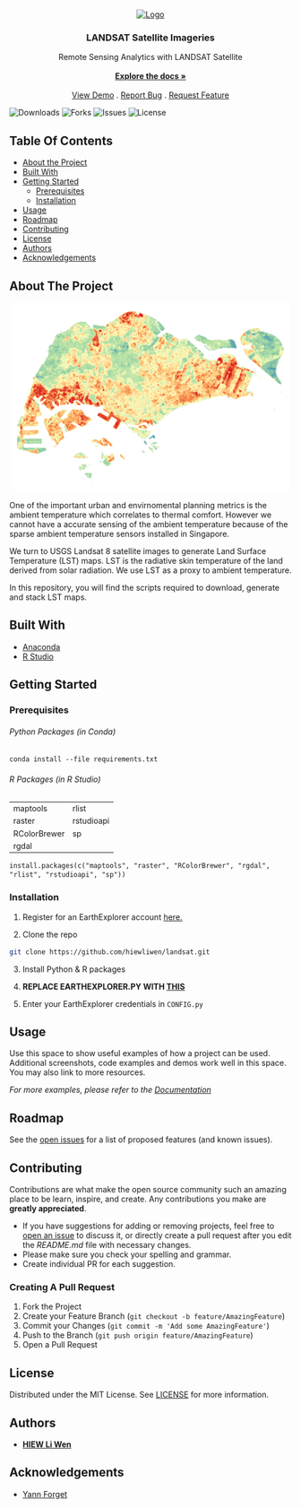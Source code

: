 <br/>
<p align="center">
  <a href="https://github.com/hlw1/LANDSAT">
    <img src="https://landsat.gsfc.nasa.gov/wp-content/uploads/2021/12/Landsat_8_LDCM_Mission_Patch.png" alt="Logo" width="200" >
  </a>

  <h3 align="center">LANDSAT Satellite Imageries</h3>

  <p align="center">
    Remote Sensing Analytics with LANDSAT Satellite
    <br/>
    <br/>
    <a href="https://github.com/hiewliwen/landsat"><strong>Explore the docs »</strong></a>
    <br/>
    <br/>
    <a href="https://github.com/hiewliwen/landsat">View Demo</a>
    .
    <a href="https://github.com/hiewliwen/landsat/issues">Report Bug</a>
    .
    <a href="https://github.com/hiewliwen/landsat/issues">Request Feature</a>
  </p>
</p>

![Downloads](https://img.shields.io/github/downloads/hiewliwen/landsat/total) ![Forks](https://img.shields.io/github/forks/hiewliwen/landsat?style=social) ![Issues](https://img.shields.io/github/issues/hiewliwen/landsat) ![License](https://img.shields.io/github/license/hiewliwen/landsat) 

## Table Of Contents

* [About the Project](#about-the-project)
* [Built With](#built-with)
* [Getting Started](#getting-started)
  * [Prerequisites](#prerequisites)
  * [Installation](#installation)
* [Usage](#usage)
* [Roadmap](#roadmap)
* [Contributing](#contributing)
* [License](#license)
* [Authors](#authors)
* [Acknowledgements](#acknowledgements)

## About The Project

<div align="center">
<img src=images/assets/LST.png alt="LST" width="500">
</div>

One of the important urban and envirnomental planning metrics is the ambient temperature which correlates to thermal comfort. However we cannot have a accurate sensing of the ambient temperature because of the sparse ambient temperature sensors installed in Singapore. 

We turn to USGS Landsat 8 satellite images to generate Land Surface Temperature (LST) maps. LST is the radiative skin temperature of the land derived from solar radiation. We use LST as a proxy to ambient temperature.

In this repository, you will find the scripts required to download, generate and stack LST maps. 

## Built With

* [Anaconda](https://anaconda.org/)
* [R Studio](https://posit.co/)

## Getting Started

### Prerequisites

###### Python Packages (in Conda)
```
conda install --file requirements.txt
```
###### R Packages (in R Studio)
|   |   |
|---|---|
| maptools     | rlist      |
| raster       | rstudioapi |
| RColorBrewer | sp         |
| rgdal        |            |
```
install.packages(c("maptools", "raster", "RColorBrewer", "rgdal", "rlist", "rstudioapi", "sp"))
```

### Installation

1. Register for an EarthExplorer account [here.](https://ers.cr.usgs.gov/register)

2. Clone the repo

```sh
git clone https://github.com/hiewliwen/landsat.git
```

3. Install Python & R packages

4. **REPLACE EARTHEXPLORER.PY WITH [THIS](https://github.com/hiewliwen/landsatxplore_updated/blob/master/landsatxplore/earthexplorer.py)**

5. Enter your EarthExplorer credentials in `CONFIG.py`

## Usage

Use this space to show useful examples of how a project can be used. Additional screenshots, code examples and demos work well in this space. You may also link to more resources.

_For more examples, please refer to the [Documentation](https://example.com)_

## Roadmap

See the [open issues](https://github.com/hiewliwen/landsat/issues) for a list of proposed features (and known issues).

## Contributing

Contributions are what make the open source community such an amazing place to be learn, inspire, and create. Any contributions you make are **greatly appreciated**.
* If you have suggestions for adding or removing projects, feel free to [open an issue](https://github.com/hlw1/LANDSAT/issues/new) to discuss it, or directly create a pull request after you edit the *README.md* file with necessary changes.
* Please make sure you check your spelling and grammar.
* Create individual PR for each suggestion.

### Creating A Pull Request

1. Fork the Project
2. Create your Feature Branch (`git checkout -b feature/AmazingFeature`)
3. Commit your Changes (`git commit -m 'Add some AmazingFeature'`)
4. Push to the Branch (`git push origin feature/AmazingFeature`)
5. Open a Pull Request

## License

Distributed under the MIT License. See [LICENSE](https://github.com/hiewliwen/landsat/blob/main/LICENSE) for more information.

## Authors

* [**HIEW Li Wen**](https://github.com/hiewliwen/)

## Acknowledgements

* [Yann Forget](https://github.com/yannforget)
